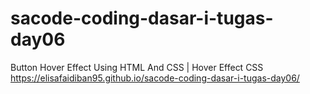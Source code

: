 # sacode-coding-dasar-i-tugas-day06
Button Hover Effect Using HTML And CSS | Hover Effect CSS
https://elisafaidiban95.github.io/sacode-coding-dasar-i-tugas-day06/
